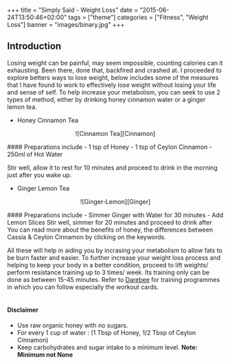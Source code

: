 +++
title = "Simply Said - Weight Loss"
date = "2015-06-24T13:50:46+02:00"
tags = ["theme"]
categories = ["Fitness", "Weight Loss"]
banner = "images/binary.jpg"
+++

[1]: http://darebee.com/
[GitHub Logo]: /images/myavatar.png
[Cinnamon]: /images/cinnamon.jpg
[Ginger]: /images/ginger.jpg
[comment]: <> ( leaves 2 spaces to signify that it is a new line )
[comment]: <> (``` $ this is a command ```)
[comment]: <> (![GitHub Logo][GitHub Logo]  )
[comment]: <> (**This** is a guide on [Markdown][1])

## Introduction
Losing weight can be painful, may seem impossible, counting calories can it exhausting. Been there, done that, backfired and crashed at. I proceeded to explore betters ways to lose weight, below includes some of the measures that I have found to work to effectively lose weight without losing your life and sense of self. To help increase your metabolism, you can seek to use 2 types of method, either by drinking honey cinnamon water or a ginger lemon tea.

+ Honey Cinnamon Tea  
<p align = center>![Cinnamon Tea][Cinnamon]</p>
#### Preparations include
  - 1 tsp of Honey
  - 1 tsp of Ceylon Cinnamon
  - 250ml of Hot Water

Stir well, allow it to rest for 10 minutes and proceed to drink in the morning just after you wake up.

+ Ginger Lemon Tea
<p align = center>![Ginger-Lemon][Ginger]</p>
#### Preparations include
  - Simmer Ginger with Water for 30 minutes
  - Add Lemon Slices
Stir well, simmer for 20 minutes and proceed to drink after
You can read more about the benefits of honey, the differences between Cassia & Ceylon Cinnamon by clicking on the keywords.  

All these will help in aiding you by incrasing your metabolism to allow fats to be burn faster and easier. To further increase your weight loss process and helping to keep your body in a better condition, proceed to lift weights/ perform resistance training up to 3 times/ week. Its training only can be done as between 15-45 minutes. Refer to [Darebee][1] for training programmes in which you can follow especially the workout cards.
</br>
</br>
#### Disclaimer
+ Use raw organic honey with no sugars.
+ For every 1 cup of water : (1 Tbsp of Honey, 1/2 Tbsp of Ceylon Cinnamon)
+ Keep carbohydrates and sugar intake to a minimum level. **Note: Minimum not None**

